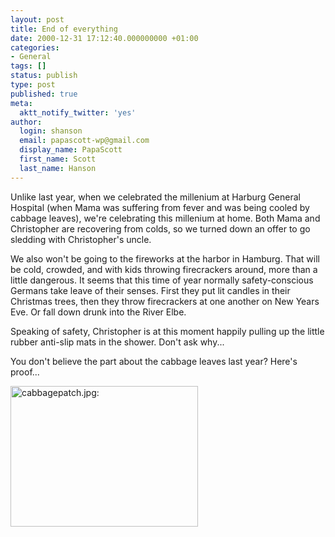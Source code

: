 ```yaml
---
layout: post
title: End of everything
date: 2000-12-31 17:12:40.000000000 +01:00
categories:
- General
tags: []
status: publish
type: post
published: true
meta:
  aktt_notify_twitter: 'yes'
author:
  login: shanson
  email: papascott-wp@gmail.com
  display_name: PapaScott
  first_name: Scott
  last_name: Hanson
---
```

<p>Unlike last year, when we celebrated the millenium at Harburg General Hospital (when Mama was suffering from fever and was being cooled by cabbage leaves), we're celebrating this millenium at home. Both Mama and Christopher are recovering from colds, so we turned down an offer to go sledding with Christopher's uncle. </p>
<p>We also won't be going to the fireworks at the harbor in Hamburg. That will be cold, crowded, and with kids throwing firecrackers around, more than a little dangerous. It seems that this time of year normally safety-conscious Germans take leave of their senses. First they put lit candles in their Christmas trees, then they throw firecrackers at one another on New Years Eve. Or fall down drunk into the River Elbe.</p>
<p>Speaking of safety, Christopher is at this moment happily pulling up the little rubber anti-slip mats in the shower. Don't ask why...</p>
<p>You don't believe the part about the cabbage leaves last year? Here's proof...</p>
<p><a href="http://albums.photopoint.com/j/ViewPhoto?u=185392&a=1369040&p=14798052"><img src="https://res.cloudinary.com/papascott/image/upload/wordpress/wp-content/uploads/2000/12/cabbagepatch.jpg" height="225" width="300" border="0" alt="cabbagepatch.jpg: " /></a></p>
